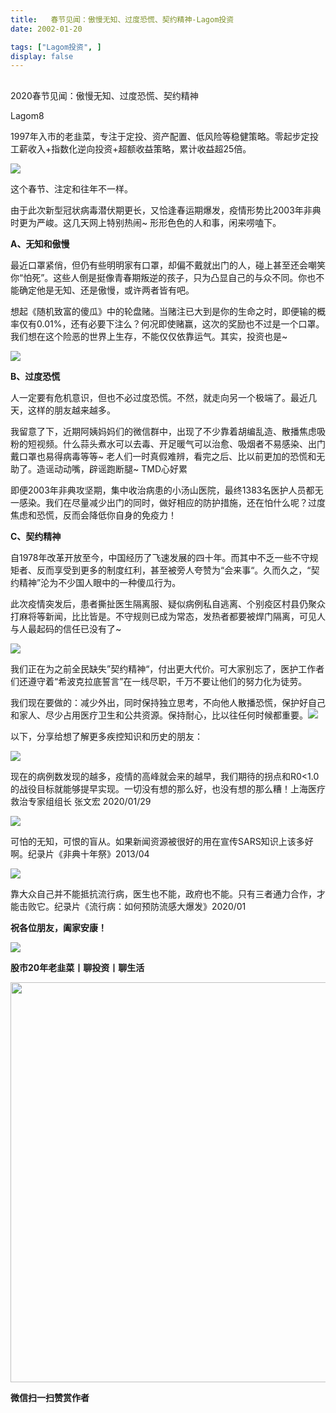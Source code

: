 ```yaml
---
title:   春节见闻：傲慢无知、过度恐慌、契约精神-Lagom投资
date: 2002-01-20

tags: ["Lagom投资", ]
display: false
---
```



## 



2020春节见闻：傲慢无知、过度恐慌、契约精神




Lagom8




1997年入市的老韭菜，专注于定投、资产配置、低风险等稳健策略。零起步定投工薪收入+指数化逆向投资+超额收益策略，累计收益超25倍。


<img src="https://mmbiz.qpic.cn/mmbiz_png/ZB4WjgjLjJW3KtDibicU3BB1HNQ9lDS2M5oGRnchkNPRzYsc0Ua6CIu7rZH3vAficcBEPYHU9ZTPqkic1sicT8CaxQQ/640?wx_fmt=png" data-type="png" data-ratio="0.05776173285198556" data-w="554"/>

这个春节、注定和往年不一样。



由于此次新型冠状病毒潜伏期更长，又恰逢春运期爆发，疫情形势比2003年非典时更为严峻。这几天网上特别热闹~ 形形色色的人和事，闲来唠嗑下。



**A、无知和傲慢**

最近口罩紧俏，但仍有些明明家有口罩，却偏不戴就出门的人，碰上甚至还会嘲笑你“怕死”。这些人倒是挺像青春期叛逆的孩子，只为凸显自己的与众不同。你也不能确定他是无知、还是傲慢，或许两者皆有吧。



想起《随机致富的傻瓜》中的轮盘赌。当赌注已大到是你的生命之时，即便输的概率仅有0.01%，还有必要下注么？何况即使赌赢，这次的奖励也不过是一个口罩。我们想在这个险恶的世界上生存，不能仅仅依靠运气。其实，投资也是~

<img class="rich_pages js_insertlocalimg" data-ratio="1.5740365111561867" data-s="300,640" src="https://mmbiz.qpic.cn/mmbiz_jpg/ZB4WjgjLjJW1xp5bBedHwkDSmMZ9R27MvibiabGMBdP2MLIMrrvWOgVSGkClomprflEianfEoliawkMyJSToR3Eibqg/640?wx_fmt=jpeg" data-type="jpeg" data-w="493" style=""/>



**B、过度恐慌**

人一定要有危机意识，但也不必过度恐慌。不然，就走向另一个极端了。最近几天，这样的朋友越来越多。



我留意了下，近期阿姨妈妈们的微信群中，出现了不少靠着胡编乱造、散播焦虑吸粉的短视频。什么蒜头煮水可以去毒、开足暖气可以治愈、吸烟者不易感染、出门戴口罩也易得病毒等等~ 老人们一时真假难辨，看完之后、比以前更加的恐慌和无助了。造谣动动嘴，辟谣跑断腿~ TMD心好累



即便2003年非典攻坚期，集中收治病患的小汤山医院，最终1383名医护人员都无一感染。我们在尽量减少出门的同时，做好相应的防护措施，还在怕什么呢？过度焦虑和恐慌，反而会降低你自身的免疫力！



**C、契约精神**

自1978年改革开放至今，中国经历了飞速发展的四十年。而其中不乏一些不守规矩者、反而享受到更多的制度红利，甚至被旁人夸赞为“会来事“。久而久之，“契约精神”沦为不少国人眼中的一种傻瓜行为。



此次疫情突发后，患者撕扯医生隔离服、疑似病例私自逃离、个别疫区村县仍聚众打麻将等新闻，比比皆是。不守规则已成为常态，发热者都要被焊门隔离，可见人与人最起码的信任已没有了~

<img class="rich_pages js_insertlocalimg" data-ratio="1.3333333333333333" data-s="300,640" src="https://mmbiz.qpic.cn/mmbiz_jpg/ZB4WjgjLjJW1xp5bBedHwkDSmMZ9R27M8fVkkYUJF07k18RpMdEP2hVMfcd1A5n8NjR9rwia4wrTiaRbfm7OWyMQ/640?wx_fmt=jpeg" data-type="jpeg" data-w="600" style=""/>



我们正在为之前全民缺失”契约精神“，付出更大代价。可大家别忘了，医护工作者们还遵守着“希波克拉底誓言”在一线尽职，千万不要让他们的努力化为徒劳。



我们现在要做的：减少外出，同时保持独立思考，不向他人散播恐慌，保护好自己和家人、尽少占用医疗卫生和公共资源。保持耐心，比以往任何时候都重要。<img src="https://mmbiz.qpic.cn/mmbiz_png/ZB4WjgjLjJW3KtDibicU3BB1HNQ9lDS2M5oGRnchkNPRzYsc0Ua6CIu7rZH3vAficcBEPYHU9ZTPqkic1sicT8CaxQQ/640?wx_fmt=png" data-type="png" data-ratio="0.05776173285198556" data-w="554"/>

以下，分享给想了解更多疾控知识和历史的朋友：

<img class="rich_pages js_insertlocalimg" data-ratio="0.39841688654353563" data-s="300,640" src="https://mmbiz.qpic.cn/mmbiz_jpg/ZB4WjgjLjJW1xp5bBedHwkDSmMZ9R27MSqEoGAjGPDyyPbTjEbU4kNiaWUtwk8ibLDib5LHs2F81AWB8XECoqUGGg/640?wx_fmt=jpeg" data-type="jpeg" data-w="758" style=""/>

现在的病例数发现的越多，疫情的高峰就会来的越早，我们期待的拐点和R0&lt;1.0的战役目标就能够提早实现。一切没有想的那么好，也没有想的那么糟！上海医疗救治专家组组长 张文宏 2020/01/29



<img class="rich_pages js_insertlocalimg" data-ratio="0.707808564231738" data-s="300,640" src="https://mmbiz.qpic.cn/mmbiz_png/ZB4WjgjLjJW1xp5bBedHwkDSmMZ9R27MeWibxd5sanhVJTu739xXgp05KFcKXmibXM64xQ6aIv62vibD2cEQfvtWg/640?wx_fmt=png" data-type="png" data-w="397" style=""/>

可怕的无知，可恨的盲从。如果新闻资源被很好的用在宣传SARS知识上该多好啊。纪录片《非典十年祭》2013/04



<img class="rich_pages js_insertlocalimg" data-ratio="0.7621776504297995" data-s="300,640" src="https://mmbiz.qpic.cn/mmbiz_png/ZB4WjgjLjJW1xp5bBedHwkDSmMZ9R27M32FfdmZkkF3VnyE1mibe87ZNmEelYjicxjORKcC2ZKWOSTEgpvs5Ljfg/640?wx_fmt=png" data-type="png" data-w="349" style=""/>

靠大众自己并不能抵抗流行病，医生也不能，政府也不能。只有三者通力合作，才能击败它。纪录片《流行病：如何预防流感大爆发》2020/01



**祝各位朋友，阖家安康！**

<img src="https://mmbiz.qpic.cn/mmbiz_png/ZB4WjgjLjJW3KtDibicU3BB1HNQ9lDS2M5oGRnchkNPRzYsc0Ua6CIu7rZH3vAficcBEPYHU9ZTPqkic1sicT8CaxQQ/640?wx_fmt=png" data-type="png" data-ratio="0.05776173285198556" data-w="554"/>

**股市20年老韭菜丨聊投资丨聊生活**

<img data-copyright="0" data-ratio="0.390625" data-s="300,640" data-type="png" data-w="640" src="https://mmbiz.qpic.cn/mmbiz_png/ZB4WjgjLjJW3KtDibicU3BB1HNQ9lDS2M5AHEoeiaz0dQ4NfIRjBMuXvyJn8dXWm7ftklb0xqheiaMia0zbkyMJiaKzA/640?wx_fmt=png" style="box-sizing: border-box !important;overflow-wrap: break-word !important;visibility: visible !important;width: 640px !important;"/>


**微信扫一扫赞赏作者**